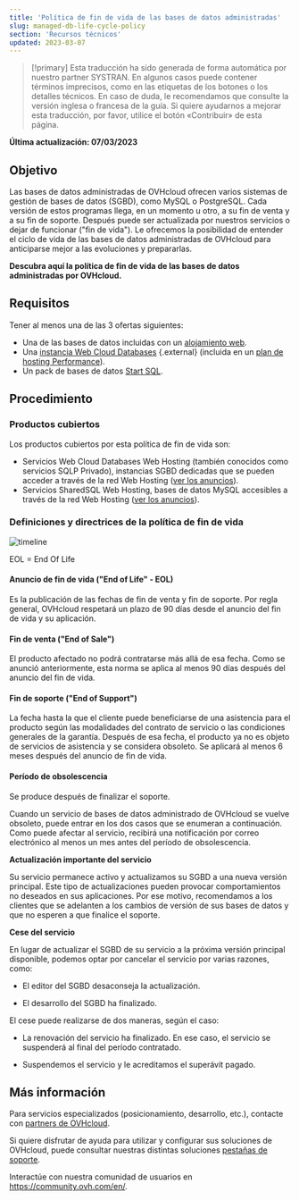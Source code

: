 ```yaml
---
title: 'Política de fin de vida de las bases de datos administradas'
slug: managed-db-life-cycle-policy
section: 'Recursos técnicos'
updated: 2023-03-07
---
```


> [!primary]
> Esta traducción ha sido generada de forma automática por nuestro partner SYSTRAN. En algunos casos puede contener términos imprecisos, como en las etiquetas de los botones o los detalles técnicos. En caso de duda, le recomendamos que consulte la versión inglesa o francesa de la guía. Si quiere ayudarnos a mejorar esta traducción, por favor, utilice el botón «Contribuir» de esta página.
>

**Última actualización: 07/03/2023**

## Objetivo

Las bases de datos administradas de OVHcloud ofrecen varios sistemas de gestión de bases de datos (SGBD), como MySQL o PostgreSQL. Cada versión de estos programas llega, en un momento u otro, a su fin de venta y a su fin de soporte. Después puede ser actualizada por nuestros servicios o dejar de funcionar ("fin de vida"). Le ofrecemos la posibilidad de entender el ciclo de vida de las bases de datos administradas de OVHcloud para anticiparse mejor a las evoluciones y prepararlas.

**Descubra aquí la política de fin de vida de las bases de datos administradas por OVHcloud.**

## Requisitos

Tener al menos una de las 3 ofertas siguientes:

- Una de las bases de datos incluidas con un [alojamiento web](https://www.ovhcloud.com/es-es/web-hosting/).
- Una [instancia Web Cloud Databases](https://www.ovh.es/cloud/cloud-databases/) {.external} (incluida en un [plan de hosting Performance](https://www.ovhcloud.com/es-es/web-hosting/)).
- Un pack de bases de datos [Start SQL](https://www.ovhcloud.com/es-es/web-hosting/options/start-sql/).

## Procedimiento

### Productos cubiertos

Los productos cubiertos por esta política de fin de vida son:

- Servicios Web Cloud Databases Web Hosting (también conocidos como servicios SQLP Privado), instancias SGBD dedicadas que se pueden acceder a través de la red Web Hosting ([ver los anuncios](https://docs.ovh.com/es/clouddb/clouddb-eos-eol/)).
- Servicios SharedSQL Web Hosting, bases de datos MySQL accesibles a través de la red Web Hosting ([ver los anuncios](https://docs.ovh.com/gb/en/hosting/sql_eos_eol)).

### Definiciones y directrices de la política de fin de vida

![timeline](images/ovh.eol.policy.timeline.png)

EOL = End Of Life

#### Anuncio de fin de vida ("End of Life" - EOL)

Es la publicación de las fechas de fin de venta y fin de soporte. Por regla general, OVHcloud respetará un plazo de 90 días desde el anuncio del fin de vida y su aplicación.

#### Fin de venta ("End of Sale")

El producto afectado no podrá contratarse más allá de esa fecha. Como se anunció anteriormente, esta norma se aplica al menos 90 días después del anuncio del fin de vida.

#### Fin de soporte ("End of Support")

La fecha hasta la que el cliente puede beneficiarse de una asistencia para el producto según las modalidades del contrato de servicio o las condiciones generales de la garantía.
Después de esa fecha, el producto ya no es objeto de servicios de asistencia y se considera obsoleto.
Se aplicará al menos 6 meses después del anuncio de fin de vida.

#### Período de obsolescencia

Se produce después de finalizar el soporte.

Cuando un servicio de bases de datos administrado de OVHcloud se vuelve obsoleto, puede entrar en los dos casos que se enumeran a continuación.
Como puede afectar al servicio, recibirá una notificación por correo electrónico al menos un mes antes del período de obsolescencia.

**Actualización importante del servicio**

Su servicio permanece activo y actualizamos su SGBD a una nueva versión principal.
Este tipo de actualizaciones pueden provocar comportamientos no deseados en sus aplicaciones. Por ese motivo, recomendamos a los clientes que se adelanten a los cambios de versión de sus bases de datos y que no esperen a que finalice el soporte.

**Cese del servicio**

En lugar de actualizar el SGBD de su servicio a la próxima versión principal disponible, podemos optar por cancelar el servicio por varias razones, como:

- El editor del SGBD desaconseja la actualización.

- El desarrollo del SGBD ha finalizado.

El cese puede realizarse de dos maneras, según el caso:

- La renovación del servicio ha finalizado. En ese caso, el servicio se suspenderá al final del período contratado.

- Suspendemos el servicio y le acreditamos el superávit pagado.

## Más información
  
Para servicios especializados (posicionamiento, desarrollo, etc.), contacte con [partners de OVHcloud](https://partner.ovhcloud.com/es-es/).

Si quiere disfrutar de ayuda para utilizar y configurar sus soluciones de OVHcloud, puede consultar nuestras distintas soluciones [pestañas de soporte](https://www.ovhcloud.com/es-es/support-levels/).

Interactúe con nuestra comunidad de usuarios en <https://community.ovh.com/en/>.